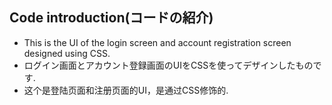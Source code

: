 <h2>Code introduction(コードの紹介)</h2>
<ul>
  <li>This is the UI of the login screen and account registration screen designed using CSS.</li>
  <li>ログイン画面とアカウント登録画面のUIをCSSを使ってデザインしたものです.</li>
  <li>这个是登陆页面和注册页面的UI，是通过CSS修饰的.</li>
</ul>
